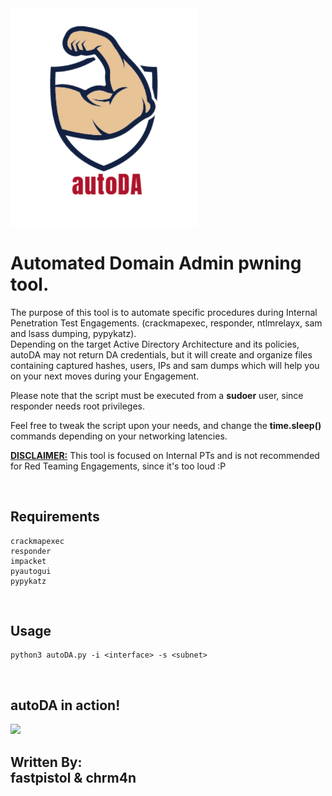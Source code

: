 
<img src="autoDA.png" width="300" >

# Automated Domain Admin pwning tool.

The purpose of this tool is to automate specific procedures during Internal Penetration Test Engagements. (crackmapexec, responder, ntlmrelayx, sam and lsass dumping, pypykatz).<br> Depending on the target Active Directory Architecture and its policies, autoDA may not return DA credentials, but it will create and organize files containing captured hashes, users, IPs and sam dumps which will help you on your next moves during your Engagement.

Please note that the script must be executed from a **sudoer** user, since responder needs root privileges.

Feel free to tweak the script upon your needs, and change the **time.sleep()** commands depending on your networking latencies.

<u>**DISCLAIMER:**</u> This tool is focused on Internal PTs and is not recommended for Red Teaming Engagements, since it's too loud :P 

<br>

## Requirements
```
crackmapexec
responder
impacket
pyautogui
pypykatz
```
<br>

## Usage
```
python3 autoDA.py -i <interface> -s <subnet>
```
<br>

## autoDA in action!
![](autoDA.gif)
<br>

## Written By:<br>fastpistol & chrm4n
